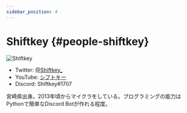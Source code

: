 ```yaml
---
sidebar_position: 4
---
```


# Shiftkey {#people-shiftkey}

![Shiftkey](https://firebasestorage.googleapis.com/v0/b/markdown-gaming.appspot.com/o/images%2Fuserupload%2FPWWQWFTYEkXkQMQm9NXeK8dkaqf1%2Fb933cce2-4b64-49b1-95c8-ffbcf786dbe5.png?alt=media&token=3bc5f401-7e1a-441e-b0ed-5611c2c5fe36)

- Twitter: [@Shiftkey_](https://twitter.com/Shiftkey_ "Twitterアカウント")
- YouTube: [シフトキー](https://youtube.com/channel/UC3cbM0SYtLbAMjNdhokvNbQ "YouTubeアカウント")
- Discord: Shiftkey#1707

宮崎県出身。2013年頃からマイクラをしている。プログラミングの能力はPythonで簡単なDiscord Botが作れる程度。
